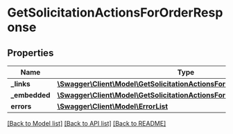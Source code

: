 # GetSolicitationActionsForOrderResponse

## Properties
Name | Type | Description | Notes
------------ | ------------- | ------------- | -------------
**_links** | [**\Swagger\Client\Model\GetSolicitationActionsForOrderResponseLinks**](GetSolicitationActionsForOrderResponseLinks.md) |  | [optional] 
**_embedded** | [**\Swagger\Client\Model\GetSolicitationActionsForOrderResponseEmbedded**](GetSolicitationActionsForOrderResponseEmbedded.md) |  | [optional] 
**errors** | [**\Swagger\Client\Model\ErrorList**](ErrorList.md) |  | [optional] 

[[Back to Model list]](../README.md#documentation-for-models) [[Back to API list]](../README.md#documentation-for-api-endpoints) [[Back to README]](../README.md)



